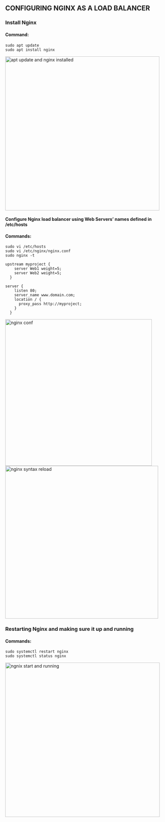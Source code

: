 ## CONFIGURING NGINX AS A LOAD BALANCER
### Install Nginx
#### Command:
```
sudo apt update
sudo apt install nginx
```
<img width="490" alt="apt update and nginx installed" src="https://user-images.githubusercontent.com/112771723/194891491-b2475ae6-bcb4-470f-8cf8-3e561626ebdc.png">

#### Configure Nginx load balancer using Web Servers’ names defined in /etc/hosts
#### Commands:
```
sudo vi /etc/hosts
sudo vi /etc/nginx/nginx.conf
sudo nginx -t
```
```
upstream myproject {
    server Web1 weight=5;
    server Web2 weight=5;
  }

server {
    listen 80;
    server_name www.domain.com;
    location / {
      proxy_pass http://myproject;
    }
  }
  ```
<img width="466" alt="nginx conf" src="https://user-images.githubusercontent.com/112771723/194892159-6ae4ad46-5589-4ebd-9f73-d4fc6ff93ecd.png">
<img width="486" alt="nginx syntax reload" src="https://user-images.githubusercontent.com/112771723/194893027-24144ef3-3d46-4329-9f0c-8ae576414967.png">

### Restarting Nginx and making sure it up and running
#### Commands:
```
sudo systemctl restart nginx
sudo systemctl status nginx
```
<img width="491" alt="ngnix start and running" src="https://user-images.githubusercontent.com/112771723/194892730-21f7e77a-527b-4789-a0e1-2c03bb75d5c9.png">






